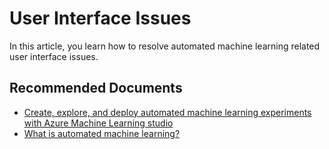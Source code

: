 <properties
	pageTitle="User Interface Issues"
	description="User Interface Issues"
	infoBubbleText="User Interface Issues"
	service="microsoft.machinelearning.automl"
	resource="automl"
	authors="Aniththa"
	ms.author="anumamah"
	supportTopicIds="32690896"
	productPesIds="16644"
	cloudEnvironments="Public"
	articleId="microsoft.machinelearning.automl.userinterfaceissues"
	selfHelpType="generic"
	ownershipId="AzureML_AzureMachineLearningServices"
/>

# User Interface Issues

In this article, you learn how to resolve automated machine learning related user interface issues.


## **Recommended Documents**

* [Create, explore, and deploy automated machine learning experiments with Azure Machine Learning studio](https://docs.microsoft.com/azure/machine-learning/how-to-create-portal-experiments)
* [What is automated machine learning?](https://docs.microsoft.com/azure/machine-learning/concept-automated-ml)
